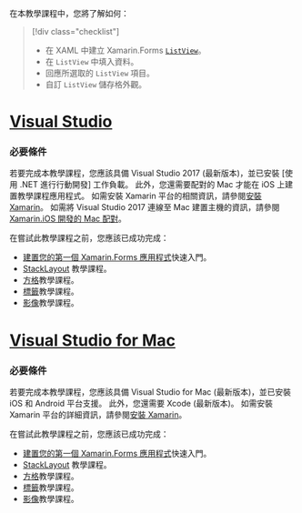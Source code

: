 在本教學課程中，您將了解如何：

> [!div class="checklist"]
> - 在 XAML 中建立 Xamarin.Forms [`ListView`](xref:Xamarin.Forms.ListView)。
> - 在 `ListView` 中填入資料。
> - 回應所選取的 `ListView` 項目。
> - 自訂 `ListView` 儲存格外觀。

# <a name="visual-studiotabvswin"></a>[Visual Studio](#tab/vswin)

### <a name="prerequisites"></a>必要條件

若要完成本教學課程，您應該具備 Visual Studio 2017 (最新版本)，並已安裝 [使用 .NET 進行行動開發] 工作負載。 此外，您還需要配對的 Mac 才能在 iOS 上建置教學課程應用程式。 如需安裝 Xamarin 平台的相關資訊，請參閱[安裝 Xamarin](~/get-started/installation/index.md)。 如需將 Visual Studio 2017 連線至 Mac 建置主機的資訊，請參閱 [Xamarin.iOS 開發的 Mac 配對](~/ios/get-started/installation/windows/connecting-to-mac/index.md)。

在嘗試此教學課程之前，您應該已成功完成：

- [建置您的第一個 Xamarin.Forms 應用程式](~/get-started/first-app/index.md)快速入門。
- [StackLayout](~/get-started/tutorials/stacklayout/index.yml) 教學課程。
- [方格](~/get-started/tutorials/grid/index.yml)教學課程。
- [標籤](~/get-started/tutorials/label/index.yml)教學課程。
- [影像](~/get-started/tutorials/image/index.yml)教學課程。

# <a name="visual-studio-for-mactabvsmac"></a>[Visual Studio for Mac](#tab/vsmac)

### <a name="prerequisites"></a>必要條件

若要完成本教學課程，您應該具備 Visual Studio for Mac (最新版本)，並已安裝 iOS 和 Android 平台支援。 此外，您還需要 Xcode (最新版本)。 如需安裝 Xamarin 平台的詳細資訊，請參閱[安裝 Xamarin](~/get-started/installation/index.md)。

在嘗試此教學課程之前，您應該已成功完成：

- [建置您的第一個 Xamarin.Forms 應用程式](~/get-started/first-app/index.md)快速入門。
- [StackLayout](~/get-started/tutorials/stacklayout/index.yml) 教學課程。
- [方格](~/get-started/tutorials/grid/index.yml)教學課程。
- [標籤](~/get-started/tutorials/label/index.yml)教學課程。
- [影像](~/get-started/tutorials/image/index.yml)教學課程。
